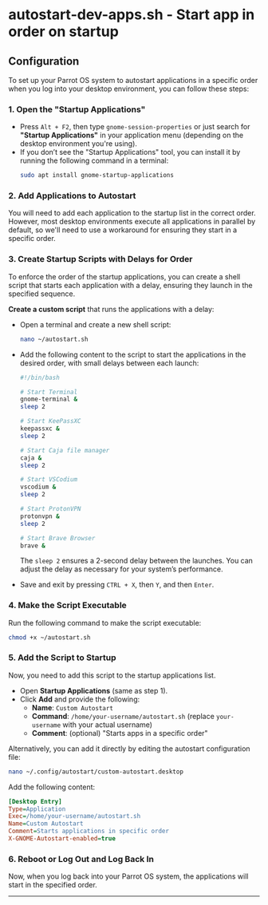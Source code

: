 # autostart-dev-apps.sh - Start app in order on startup

## Configuration

To set up your Parrot OS system to autostart applications in a specific order when you log into your desktop environment, you can follow these steps:

### 1. **Open the "Startup Applications"**
   - Press `Alt + F2`, then type `gnome-session-properties` or just search for **"Startup Applications"** in your application menu (depending on the desktop environment you're using).
   - If you don’t see the "Startup Applications" tool, you can install it by running the following command in a terminal:
     ```bash
     sudo apt install gnome-startup-applications
     ```

### 2. **Add Applications to Autostart**
   You will need to add each application to the startup list in the correct order. However, most desktop environments execute all applications in parallel by default, so we'll need to use a workaround for ensuring they start in a specific order.

### 3. **Create Startup Scripts with Delays for Order**
   To enforce the order of the startup applications, you can create a shell script that starts each application with a delay, ensuring they launch in the specified sequence.

   **Create a custom script** that runs the applications with a delay:

   - Open a terminal and create a new shell script:
     ```bash
     nano ~/autostart.sh
     ```
   - Add the following content to the script to start the applications in the desired order, with small delays between each launch:

     ```bash
     #!/bin/bash

     # Start Terminal
     gnome-terminal &
     sleep 2

     # Start KeePassXC
     keepassxc &
     sleep 2

     # Start Caja file manager
     caja &
     sleep 2

     # Start VSCodium
     vscodium &
     sleep 2

     # Start ProtonVPN
     protonvpn &
     sleep 2

     # Start Brave Browser
     brave &
     ```

     The `sleep 2` ensures a 2-second delay between the launches. You can adjust the delay as necessary for your system’s performance.

   - Save and exit by pressing `CTRL + X`, then `Y`, and then `Enter`.

### 4. **Make the Script Executable**
   Run the following command to make the script executable:
   ```bash
   chmod +x ~/autostart.sh
   ```

### 5. **Add the Script to Startup**
   Now, you need to add this script to the startup applications list.

   - Open **Startup Applications** (same as step 1).
   - Click **Add** and provide the following:
     - **Name**: `Custom Autostart`
     - **Command**: `/home/your-username/autostart.sh` (replace `your-username` with your actual username)
     - **Comment**: (optional) "Starts apps in a specific order"

   Alternatively, you can add it directly by editing the autostart configuration file:

   ```bash
   nano ~/.config/autostart/custom-autostart.desktop
   ```

   Add the following content:
   ```ini
   [Desktop Entry]
   Type=Application
   Exec=/home/your-username/autostart.sh
   Name=Custom Autostart
   Comment=Starts applications in specific order
   X-GNOME-Autostart-enabled=true
   ```

### 6. **Reboot or Log Out and Log Back In**
   Now, when you log back into your Parrot OS system, the applications will start in the specified order.

---